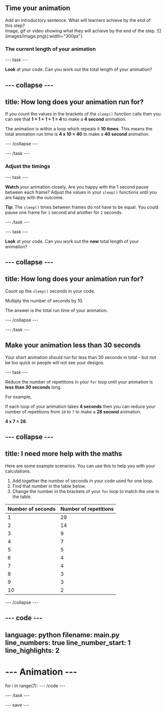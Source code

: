 ## Time your animation

<div style="display: flex; flex-wrap: wrap">
<div style="flex-basis: 200px; flex-grow: 1; margin-right: 15px;">
Add an introductory sentence. What will learners achieve by the end of this step?
</div>
<div>
Image, gif or video showing what they will achieve by the end of the step. ![](images/image.png){:width="300px"}
</div>
</div>

### The current length of your animation

--- task ---

**Look** at your code. Can you work out the total length of your animation? 

--- collapse ---
---
title: How long does your animation run for?
---

If you count the values in the brackets of the `sleep()` function calls then you can see that **1 + 1 + 1 + 1 = 4** to make a **4 second** animation. 

The animation is within a loop which repeats it **10 times**. This means the total animation run time is **4 x 10 = 40** to make a **40 second** animation.

--- /collapse ---

--- /task ---

### Adjust the timings

--- task ---

**Watch** your animation closely. Are you happy with the 1 second pause between each frame? Adjust the values in your `sleep()` functions until you are happy with the outcome. 

**Tip:** The `sleep()` times between frames do not have to be equal. You could pause one frame for `1` second and another for `2` seconds. 

--- /task ---

--- task ---

**Look** at your code. Can you work out the **new** total length of your animation? 

--- collapse ---
---
title: How long does your animation run for?
---

Count up the `sleep()` seconds in your code.

Multiply the number of seconds by 10.

The answer is the total run time of your animation. 

--- /collapse ---

--- /task ---

## Make your animation less than 30 seconds

Your short animation should run for less than 30 seconds in total - but not be too quick or people will not see your designs. 

--- task ---

Reduce the number of repetitions in your `for` loop until your animation is **less than 30 seconds** long.

For example,

If each loop of your animation takes **4 seconds** then you can reduce your number of repetitions from `10` to `7` to make a **28 second** animation.

**4 x 7 = 28**.

--- collapse ---
---
title: I need more help with the maths
---

Here are some example scenarios. You can use this to help you with your calculations. 

1. Add together the number of seconds in your code used for one loop.
2. Find that number in the table below.
3. Change the number in the brackets of your `for` loop to match the one in the table.

| Number of seconds | Number of repetitions |
| --- | ----------- |
| 1 | 29 |
| 2 | 14 |
| 3 | 9 |
| 4 | 7 |
| 5 | 5 |
| 6 | 4 |
| 7 | 4 |
| 8 | 3 |
| 9 | 3 |
| 10 | 2 |


--- /collapse ---

--- code ---
---
language: python
filename: main.py
line_numbers: true
line_number_start: 1
line_highlights: 2
---
# --- Animation ---
for i in range(7):
--- /code ---

--- /task ---

--- save ---
